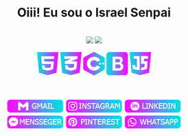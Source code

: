<div align="center">
	<h1 align="center">Oiii! Eu sou o Israel Senpai<h1 align="center">
</div>



  <div align="center" href="https://github.com/IsraelSenpai">
  <img height="172em" src="https://github-readme-stats.vercel.app/api?username=IsraelSenpai&bg_color=30,fc09ff,04e0e3&title_color=fff&text_color=fff"/>
  <img height="172em" src="https://github-readme-stats.vercel.app/api/top-langs/?username=IsraelSenpai&layout=compact&bg_color=30,fc09ff,04e0e3&title_color=fff&text_color=fff"/>
</div>

<div align="center" style="display: inline_block"><br>
  <img align="center" alt="IsraelSenpai-HTML" height="54" width="50" margin-left="50px" src="linguagens/html.png">
  <img align="center" alt="IsraelSenpai-CSS" height="54" width="50" src="linguagens/css.png">
  <img align="center" alt="IsraelSenpai-C++" height="54" width="50" src="linguagens/c++.png">
  <img align="center" alt="IsraelSenpai-Bootstrap" height="54" width="50" src="linguagens/boots.png">
  <img align="center" alt="IsraelSenpai-Js" height="54" width="50" src="linguagens/java.png">
</div>
  
<br>
 
<h1 align="center">
  <a href="mailto:israelsenpaiii@gmail.com" target="_blank"><img src="social/gmail.png" target="_blank"></a>
  <a href="https://instagram.com/rafaballerini" target="_blank"><img src="social/instagram.png" target="_blank"></a>
  <a https://www.linkedin.com/in/israelsenpai" target="_blank"><img src="social/linkedin.png" target="_blank"></a>
  <a href="https://m.me/israelsenpaii" target="_blank"><img src="social/mensseger.png" target="_blank"></a>
  <a https://br.pinterest.com/israelsenpaiii/_created/" target="_blank"><img src="social/pinterest.png" target="_blank"></a>
  <a href="https://instagram.com/rafaballerini" target="_blank"><img src="social/whatsapp.png" target="_blank"></a>
</h1>


